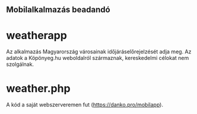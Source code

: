 ## Mobilalkalmazás beadandó
# weatherapp
Az alkalmazás Magyarország városainak időjáráselőrejelzését adja meg.
Az adatok a Köpönyeg.hu weboldalról származnak, kereskedelmi célokat nem szolgálnak.

# weather.php
A kód a saját webszerveremen fut (https://danko.pro/mobilapp).
